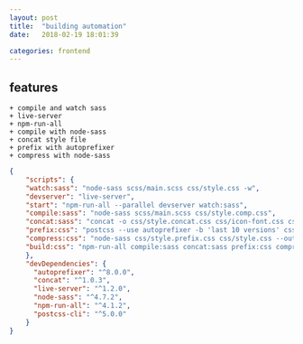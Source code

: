 ```yaml
---
layout: post
title:  "building automation"
date:   2018-02-19 18:01:39

categories: frontend
---
```


## features
    + compile and watch sass
    + live-server
    + npm-run-all
    + compile with node-sass
    + concat style file
    + prefix with autoprefixer
    + compress with node-sass

```json
{
    "scripts": {
    "watch:sass": "node-sass scss/main.scss css/style.css -w",
    "devserver": "live-server",
    "start": "npm-run-all --parallel devserver watch:sass",
    "compile:sass": "node-sass scss/main.scss css/style.comp.css",
    "concat:sass": "concat -o css/style.concat.css css/icon-font.css css/style.comp.css",
    "prefix:css": "postcss --use autoprefixer -b 'last 10 versions' css/style.concat.css -o css/style.prefix.css",
    "compress:css": "node-sass css/style.prefix.css css/style.css --output-style compressed",
    "build:css": "npm-run-all compile:sass concat:sass prefix:css compress:css"
    },
    "devDependencies": {
      "autoprefixer": "^8.0.0",
      "concat": "^1.0.3",
      "live-server": "^1.2.0",
      "node-sass": "^4.7.2",
      "npm-run-all": "^4.1.2",
      "postcss-cli": "^5.0.0"
    }
}
```